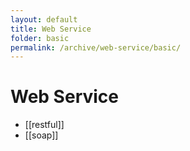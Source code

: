 ```yaml
---
layout: default
title: Web Service
folder: basic
permalink: /archive/web-service/basic/
---
```


# Web Service

- [[restful]]
- [[soap]]